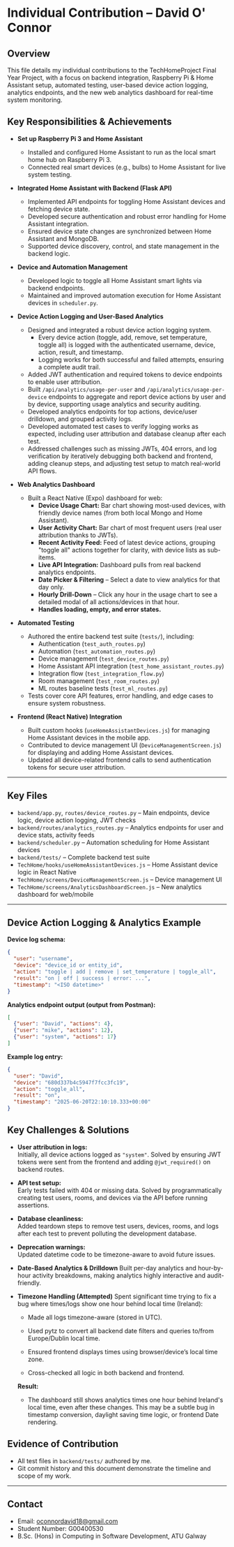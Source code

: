 # Individual Contribution – David O' Connor

## Overview

This file details my individual contributions to the TechHomeProject Final Year Project, with a focus on backend integration, Raspberry Pi & Home Assistant setup, automated testing, user-based device action logging, analytics endpoints, and the new web analytics dashboard for real-time system monitoring.


## Key Responsibilities & Achievements

- **Set up Raspberry Pi 3 and Home Assistant**
  - Installed and configured Home Assistant to run as the local smart home hub on Raspberry Pi 3.
  - Connected real smart devices (e.g., bulbs) to Home Assistant for live system testing.

- **Integrated Home Assistant with Backend (Flask API)**
  - Implemented API endpoints for toggling Home Assistant devices and fetching device state.
  - Developed secure authentication and robust error handling for Home Assistant integration.
  - Ensured device state changes are synchronized between Home Assistant and MongoDB.
  - Supported device discovery, control, and state management in the backend logic.

- **Device and Automation Management**
  - Developed logic to toggle all Home Assistant smart lights via backend endpoints.
  - Maintained and improved automation execution for Home Assistant devices in `scheduler.py`.

- **Device Action Logging and User-Based Analytics**
  - Designed and integrated a robust device action logging system.
    - Every device action (toggle, add, remove, set temperature, toggle all) is logged with the authenticated username, device, action, result, and timestamp.
    - Logging works for both successful and failed attempts, ensuring a complete audit trail.
  - Added JWT authentication and required tokens to device endpoints to enable user attribution.
  - Built `/api/analytics/usage-per-user` and `/api/analytics/usage-per-device` endpoints to aggregate and report device actions by user and by device, supporting usage analytics and security auditing.
  - Developed analytics endpoints for top actions, device/user drilldown, and grouped activity logs.
  - Developed automated test cases to verify logging works as expected, including user attribution and database cleanup after each test.
  - Addressed challenges such as missing JWTs, 404 errors, and log verification by iteratively debugging both backend and frontend, adding cleanup steps, and adjusting test setup to match real-world API flows.

- **Web Analytics Dashboard**
  - Built a React Native (Expo) dashboard for web:
    - **Device Usage Chart:** Bar chart showing most-used devices, with friendly device names (from both local Mongo and Home Assistant).
    - **User Activity Chart:** Bar chart of most frequent users (real user attribution thanks to JWTs).
    - **Recent Activity Feed:** Feed of latest device actions, grouping "toggle all" actions together for clarity, with device lists as sub-items.
    - **Live API Integration:** Dashboard pulls from real backend analytics endpoints.
    - **Date Picker & Filtering** – Select a date to view analytics for that day only.
    - **Hourly Drill-Down** – Click any hour in the usage chart to see a detailed modal of all actions/devices in that hour.
    - **Handles loading, empty, and error states.**

- **Automated Testing**
  - Authored the entire backend test suite (`tests/`), including:
    - Authentication (`test_auth_routes.py`)
    - Automation (`test_automation_routes.py`)
    - Device management (`test_device_routes.py`)
    - Home Assistant API integration (`test_home_assistant_routes.py`)
    - Integration flow (`test_integration_flow.py`)
    - Room management (`test_room_routes.py`)
    - ML routes baseline tests (`test_ml_routes.py`)
  - Tests cover core API features, error handling, and edge cases to ensure system robustness.

- **Frontend (React Native) Integration**
  - Built custom hooks (`useHomeAssistantDevices.js`) for managing Home Assistant devices in the mobile app.
  - Contributed to device management UI (`DeviceManagementScreen.js`) for displaying and adding Home Assistant devices.
  - Updated all device-related frontend calls to send authentication tokens for secure user attribution.

---

## Key Files

- `backend/app.py`, `routes/device_routes.py` – Main endpoints, device logic, device action logging, JWT checks
- `backend/routes/analytics_routes.py` – Analytics endpoints for user and device stats, activity feeds
- `backend/scheduler.py` – Automation scheduling for Home Assistant devices
- `backend/tests/` – Complete backend test suite
- `TechHome/hooks/useHomeAssistantDevices.js` – Home Assistant device logic in React Native
- `TechHome/screens/DeviceManagementScreen.js` – Device management UI
- `TechHome/screens/AnalyticsDashboardScreen.js` – New analytics dashboard for web/mobile

---

## Device Action Logging & Analytics Example

**Device log schema:**
```json
{
  "user": "username",
  "device": "device_id or entity_id",
  "action": "toggle | add | remove | set_temperature | toggle_all",
  "result": "on | off | success | error: ...",
  "timestamp": "<ISO datetime>"
}
```

**Analytics endpoint output (output from Postman):**
```json
[
  {"user": "David", "actions": 4},
  {"user": "mike", "actions": 12},
  {"user": "system", "actions": 17}
]
```

**Example log entry:**
```json
{
  "user": "David",
  "device": "680d337b4c5947f7fcc3fc19",
  "action": "toggle_all",
  "result": "on",
  "timestamp": "2025-06-20T22:10:10.333+00:00"
}
```
## Key Challenges & Solutions

- **User attribution in logs:**  
  Initially, all device actions logged as `"system"`. Solved by ensuring JWT tokens were sent from the frontend and adding `@jwt_required()` on backend routes.

- **API test setup:**  
  Early tests failed with 404 or missing data. Solved by programmatically creating test users, rooms, and devices via the API before running assertions.

- **Database cleanliness:**  
  Added teardown steps to remove test users, devices, rooms, and logs after each test to prevent polluting the development database.

- **Deprecation warnings:**  
  Updated datetime code to be timezone-aware to avoid future issues.

- **Date-Based Analytics & Drilldown**
Built per-day analytics and hour-by-hour activity breakdowns, making analytics highly interactive and audit-friendly.

- **Timezone Handling (Attempted)**
Spent significant time trying to fix a bug where times/logs show one hour behind local time (Ireland):

  - Made all logs timezone-aware (stored in UTC).

  - Used pytz to convert all backend date filters and queries to/from Europe/Dublin local time.

  - Ensured frontend displays times using browser/device’s local time zone.

  - Cross-checked all logic in both backend and frontend.

  **Result:**
    - The dashboard still shows analytics times one hour behind Ireland's local time, even after these changes. This may be a subtle bug in timestamp conversion, daylight saving time logic, or frontend Date rendering.


## Evidence of Contribution

- All test files in `backend/tests/` authored by me.
- Git commit history and this document demonstrate the timeline and scope of my work.

---

## Contact

- Email: oconnordavid18@gmail.com  
- Student Number: G00400530
- B.Sc. (Hons) in Computing in Software Development, ATU Galway

